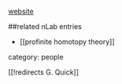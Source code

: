 [website](http://www.math.harvard.edu/~gquick/)

##related nLab entries

* [[profinite homotopy theory]]

category: people

[[!redirects G. Quick]]